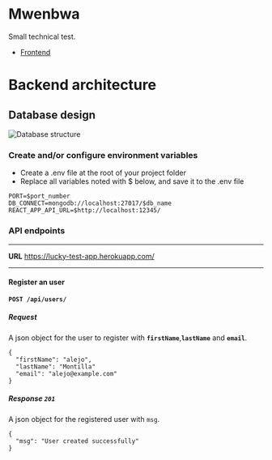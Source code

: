 # Mwenbwa

Small technical test.

-  [Frontend](https://github.com/AlejoVE/lucky-app)

# **Backend architecture**

## **Database design**

![Database structure](https://user-images.githubusercontent.com/59319966/123554204-33836680-d77f-11eb-8008-c51f1414a174.png 'Database structure')

### **Create and/or configure environment variables**

-  Create a .env file at the root of your project folder
-  Replace all variables noted with $ below, and save it to the .env file

```
PORT=$port_number
DB_CONNECT=mongodb://localhost:27017/$db_name
REACT_APP_API_URL=$http://localhost:12345/
```

### **API endpoints**

---

**URL** https://lucky-test-app.herokuapp.com/

---

#### **Register an user**

**`POST /api/users/`**

##### **Request**

A json object for the user to register with **`firstName`**,**`lastName`** and **`email`**.

```
{
  "firstName": "alejo",
  "lastName": "Montilla"
  "email": "alejo@example.com"
}
```

##### **Response `201`**

A json object for the registered user with `msg`.

```
{
  "msg": "User created successfully"
}
```